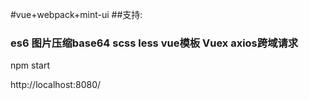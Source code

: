 #vue+webpack+mint-ui
##支持: 
### es6 图片压缩base64 scss less vue模板  Vuex axios跨域请求 
npm start

http://localhost:8080/